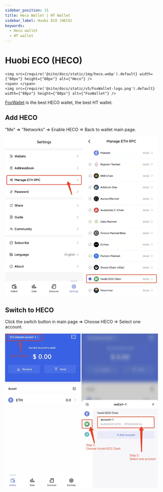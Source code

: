 ```yaml
---
sidebar_position: 15
title: Heco Wallet | HT Wallet
sidebar_label: Huobi ECO (HECO)
keywords:
  - Heco wallet
  - HT wallet
---
```


# Huobi ECO (HECO)
```mdx-code-block
<img src={require('@site/docs/static/img/heco.webp').default} width={"80px"} height={"80px"} alt={"Heco"} />
<span> </span>
<img src={require('@site/docs/static/v5/FoxWallet-logo.png').default} width={"80px"} height={"80px"} alt={"FoxWallet"} />
```
[FoxWallet](https://foxwallet.com) is the best HECO wallet, the best HT wallet.

## Add HECO

"Me" => "Networks" => Enable HECO => Back to wallet main page.

![](../img/add-heco.webp)

## Switch to HECO

Click the switch button in main page => Choose HECO => Select one account.

![](../img/switch-heco.webp)